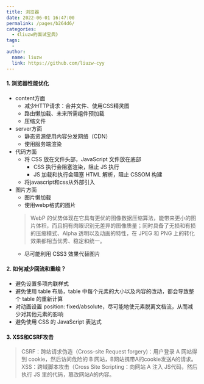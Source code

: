 ```yaml
---
title: 浏览器
date: 2022-06-01 16:47:00
permalink: /pages/b264d6/
categories:
  - 《liuzw的面试宝典》
tags:
  -
author:
  name: liuzw
  link: https://github.com/liuzw-cyy
---
```

#### 1. 浏览器性能优化
* content方面
    * 减少HTTP请求：合并文件、使用CSS精灵图
    * 路由懒加载、未来所需组件预加载
    * 压缩文件
* server方面
    * 静态资源使用内容分发网络（CDN）
    * 使用服务端渲染
* 代码方面
    * 将 CSS 放在文件头部，JavaScript 文件放在底部
        * CSS 执行会阻塞渲染，阻止 JS 执行
        * JS 加载和执行会阻塞 HTML 解析，阻止 CSSOM 构建
    * 将javascript和css从外部引入
* 图片方面
    * 图片懒加载
    * 使用webp格式的图片
    > WebP 的优势体现在它具有更优的图像数据压缩算法，能带来更小的图片体积，而且拥有肉眼识别无差异的图像质量；同时具备了无损和有损的压缩模式、Alpha 透明以及动画的特性，在 JPEG 和 PNG 上的转化效果都相当优秀、稳定和统一。
  * 尽可能利用 CSS3 效果代替图片
#### 2. 如何减少回流和重绘？
  * 避免设置多项内联样式
  * 避免使用 table 布局，table 中每个元素的大小以及内容的改动，都会导致整个 table 的重新计算
  * 对动画设置 position: fixed/absolute，尽可能地使元素脱离文档流，从而减少对其他元素的影响
  * 避免使用 CSS 的 JavaScript 表达式
#### 3. XSS和CSRF攻击
> CSRF：跨站请求伪造（Cross-site Request forgery)：用户登录 A 网站得到 cookie，然后访问危险的 B 网站，B网站携带A的cookie发送A的请求。\
> XSS：跨域脚本攻击（Cross Site Scripting：向网站 A 注入 JS代码，然后执行 JS 里的代码，篡改网站A的内容。
